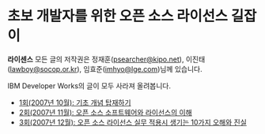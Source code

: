 # 초보 개발자를 위한 오픈 소스 라이선스 길잡이

**라이센스** 모든 글의 저작권은 정재훈(psearcher@kipo.net), 이진태(lawboy@socop.or.kr), 임효준(imhyo@lge.com)님께 있습니다.

IBM Developer Works의 글이 모두 사라져 올려봅니다.

* [1회(2007년 10월): 기초 개념 탑재하기](https://github.com/black7375/ReadabilityDocs/blob/master/%EC%B4%88%EB%B3%B4%20%EA%B0%9C%EB%B0%9C%EC%9E%90%EB%A5%BC%20%EC%9C%84%ED%95%9C%20%EC%98%A4%ED%94%88%20%EC%86%8C%EC%8A%A4%20%EB%9D%BC%EC%9D%B4%EC%84%A0%EC%8A%A4%20%EA%B8%B8%EC%9E%A1%EC%9D%B4/part1.org)
* [2회(2007년 11월): 오픈 소스 소프트웨어와 라이선스의 이해](https://github.com/black7375/ReadabilityDocs/blob/master/%EC%B4%88%EB%B3%B4%20%EA%B0%9C%EB%B0%9C%EC%9E%90%EB%A5%BC%20%EC%9C%84%ED%95%9C%20%EC%98%A4%ED%94%88%20%EC%86%8C%EC%8A%A4%20%EB%9D%BC%EC%9D%B4%EC%84%A0%EC%8A%A4%20%EA%B8%B8%EC%9E%A1%EC%9D%B4/part2.org)
* [3회(2007년 12월): 오픈 소스 라이선스 실무 적용시 생기는 10가지 오해와 진실](https://github.com/black7375/ReadabilityDocs/blob/master/%EC%B4%88%EB%B3%B4%20%EA%B0%9C%EB%B0%9C%EC%9E%90%EB%A5%BC%20%EC%9C%84%ED%95%9C%20%EC%98%A4%ED%94%88%20%EC%86%8C%EC%8A%A4%20%EB%9D%BC%EC%9D%B4%EC%84%A0%EC%8A%A4%20%EA%B8%B8%EC%9E%A1%EC%9D%B4/part3.org)
